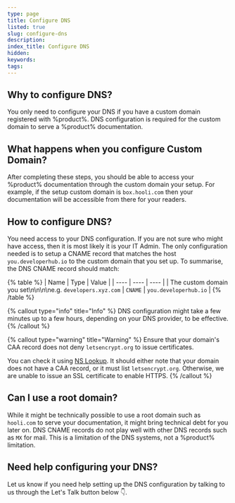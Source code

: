 ```yaml
---
type: page
title: Configure DNS
listed: true
slug: configure-dns
description: 
index_title: Configure DNS
hidden: 
keywords: 
tags: 
---
```



## Why to configure DNS?

You only need to configure your DNS if you have a custom domain registered with %product%. DNS configuration is required for the custom domain to serve a %product% documentation.

## What happens when you configure Custom Domain?

After completing these steps, you should be able to access your %product% documentation through the custom domain your setup. For example, if the setup custom domain is `box.hooli.com` then your documentation will be accessible from there for your readers.

## How to configure DNS?

You need access to your DNS configuration. If you are not sure who might have access, then it is most likely it is your IT Admin. The only configuration needed is to setup a CNAME record that matches the host `you.developerhub.io` to the custom domain that you set up. To summarise, the DNS CNAME record should match:


{% table %}
| Name | Type | Value | 
| ---- | ---- | ---- | 
| The custom domain you set\n\n\n\ne.g. `developers.xyz.com` | `CNAME` | `you.developerhub.io` | 
{% /table %}

{% callout type="info" title="Info" %}
DNS configuration might take a few minutes up to a few hours, depending on your DNS provider, to be effective.
{% /callout %}



{% callout type="warning" title="Warning" %}
Ensure that your domain's CAA record does not deny `letsencrypt.org` to issue certificates.

You can check it using [NS Lookup](https://www.nslookup.io/domains/developerhub.io/dns-records/caa/). It should either note that your domain does not have a CAA record, or it must list `letsencrypt.org`. Otherwise, we are unable to issue an SSL certificate to enable HTTPS.
{% /callout %}


## Can I use a root domain?

While it might be technically possible to use a root domain such as `hooli.com` to serve your documentation, it might bring technical debt for you later on. DNS CNAME records do not play well with other DNS records such as `MX` for mail. This is a limitation of the DNS systems, not a %product% limitation.

## Need help configuring your DNS?

Let us know if you need help setting up the DNS configuration by talking to us through the Let's Talk button below 👇.

